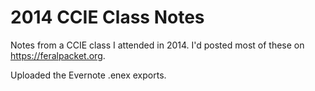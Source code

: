 # 2014 CCIE Class Notes

Notes from a CCIE class I attended in 2014.  I'd posted most of these on https://feralpacket.org.

Uploaded the Evernote .enex exports.
